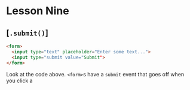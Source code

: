 # Lesson Nine

## [`.submit()`]
```html
<form>
  <input type="text" placeholder="Enter some text...">
  <input type="submit value="Submit">
</form>
```

Look at the code above. `<form>`s have a `submit` event that goes off when you click a 
